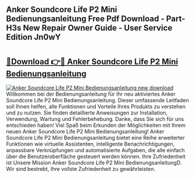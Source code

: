 ## Anker Soundcore Life P2 Mini Bedienungsanleitung Free Pdf Download - Part-H3s New Repair Owner Guide - User Service Edition Jn0wY

# <h2><a href="http://df4bfw.blite.top/?on=Anker+Soundcore+Life+P2+Mini+Bedienungsanleitung">🔗Download 👉🔴 Anker Soundcore Life P2 Mini Bedienungsanleitung</a></h2>

[![Anker Soundcore Life P2 Mini Bedienungsanleitung new download](https://i.imgur.com/lujVjoI.png)](http://df4bfw.blite.top/?on=Anker+Soundcore+Life+P2+Mini+Bedienungsanleitung)
Willkommen bei der Bedienungsanleitung für Ihr neu aktiviertes Anker Soundcore Life P2 Mini Bedienungsanleitung. Dieser umfassende Leitfaden soll Ihnen helfen, alle Funktionen und Vorteile Ihres Produkts zu verstehen und zu nutzen. Sie finden detaillierte Anweisungen zur Installation, Verwendung, Wartung und Fehlerbehebung. Danke, dass Sie sich für uns entschieden haben! Viel Spaß beim Erkunden der Möglichkeiten mit Ihrem neuen Anker Soundcore Life P2 Mini Bedienungsanleitung! Anker Soundcore Life P2 Mini Bedienungsanleitung bietet eine Reihe erweiterter Funktionen wie virtuelle Assistenten, intelligente Benachrichtigungen, anpassbare Verknüpfungen und automatisierte Aufgaben, die alle einfach über die Benutzeroberfläche gesteuert werden können. Ihre Zufriedenheit ist Unsere Mission Anker Soundcore Life P2 Mini BedienungsanleitungD. Wir sind bestrebt, Ihre vollste Zufriedenheit zu gewährleisten.

